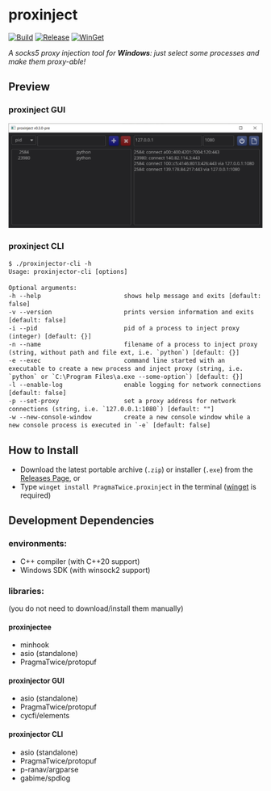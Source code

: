 # proxinject
[![Build](https://github.com/PragmaTwice/proxinject/actions/workflows/build.yml/badge.svg)](https://github.com/PragmaTwice/proxinject/actions/workflows/build.yml)
[![Release](https://shields.io/github/v/release/PragmaTwice/proxinject?display_name=tag&include_prereleases)](https://github.com/PragmaTwice/proxinject/releases)
[![WinGet](https://img.shields.io/badge/winget-proxinject-blue)](https://github.com/microsoft/winget-pkgs/tree/master/manifests/p/PragmaTwice/proxinject)

*A socks5 proxy injection tool for **Windows**: just select some processes and make them proxy-able!*

## Preview

### proxinject GUI

![screenshot](./docs/screenshot.png)

### proxinject CLI
```
$ ./proxinjector-cli -h
Usage: proxinjector-cli [options]

Optional arguments:
-h --help                       shows help message and exits [default: false]
-v --version                    prints version information and exits [default: false]
-i --pid                        pid of a process to inject proxy (integer) [default: {}]
-n --name                       filename of a process to inject proxy (string, without path and file ext, i.e. `python`) [default: {}]
-e --exec                       command line started with an executable to create a new process and inject proxy (string, i.e. `python` or `C:\Program Files\a.exe --some-option`) [default: {}]
-l --enable-log                 enable logging for network connections [default: false]
-p --set-proxy                  set a proxy address for network connections (string, i.e. `127.0.0.1:1080`) [default: ""]
-w --new-console-window         create a new console window while a new console process is executed in `-e` [default: false]
```

## How to Install

- Download the latest portable archive (`.zip`) or installer (`.exe`) from the [Releases Page](https://github.com/PragmaTwice/proxinject/releases), or
- Type `winget install PragmaTwice.proxinject` in the terminal ([winget](https://github.com/microsoft/winget-cli) is required)

## Development Dependencies

### environments:

- C++ compiler (with C++20 support)
- Windows SDK (with winsock2 support)

### libraries: 
(you do not need to download/install them manually)

#### proxinjectee
- minhook
- asio (standalone)
- PragmaTwice/protopuf

#### proxinjector GUI
- asio (standalone)
- PragmaTwice/protopuf
- cycfi/elements

#### proxinjector CLI
- asio (standalone)
- PragmaTwice/protopuf
- p-ranav/argparse
- gabime/spdlog
